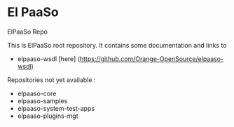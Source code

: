 # El PaaSo
ElPaaSo Repo

This is ElPaaSo root repository. It contains some documentation and links to 
* elpaaso-wsdl [here] (https://github.com/Orange-OpenSource/elpaaso-wsdl)

Repositories not yet available :
* elpaaso-core 
* elpaaso-samples
* elpaaso-system-test-apps
* elpaaso-plugins-mgt


